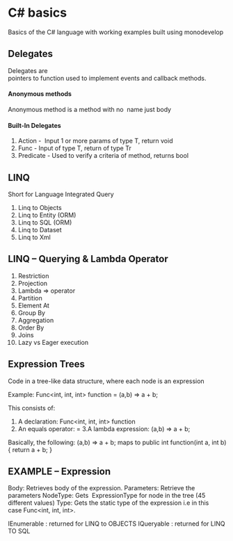 # C# basics

Basics of the C# language with working examples built using monodevelop


## Delegates

Delegates are pointers to function used to implement events and callback methods. 

#### Anonymous methods
Anonymous method is a method with no  name just body

#### Built-In Delegates
1. Action -  Input 1 or more params of type T, return void 
2. Func - Input of type T, return of type Tr 
3. Predicate - Used to verify a criteria of method, returns bool 


## LINQ

Short for Language Integrated Query

1. Linq to Objects
2. Linq to Entity (ORM)
3. Linq to SQL (ORM)
4. Linq to Dataset
5. Linq to Xml


## LINQ – Querying & Lambda Operator

1. Restriction
2. Projection
3. Lambda => operator
4. Partition
5. Element At
6. Group By
7. Aggregation
8. Order By
9. Joins
10. Lazy vs Eager execution


## Expression Trees

Code in a tree-like data structure, where each node is an expression

Example: Func<int, int, int> function = (a,b) => a + b;

This consists of:
1. A declaration: Func<int, int, int> function
2. An equals operator: =
3.A lambda expression: (a,b) => a + b;

Basically, the following: (a,b) => a + b;  maps to  public int function(int a, int b) { return a + b; }


## EXAMPLE – Expression<Tdelegate>
	
Body: Retrieves body of the expression.
Parameters: Retrieve the parameters
NodeType: Gets  ExpressionType for node in the tree (45 different values)
Type: Gets the static type of the expression i.e in this case Func<int, int, int>.

IEnumerable<T> : returned for LINQ to OBJECTS
IQueryable<T>  : returned for LINQ TO SQL
	
